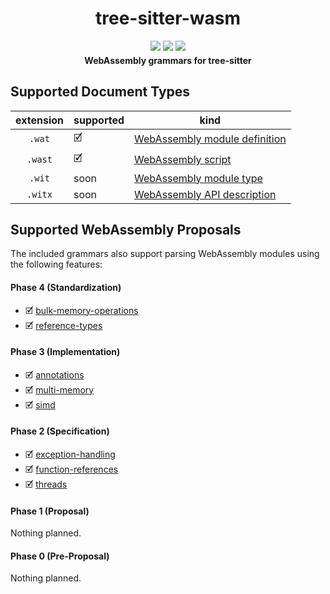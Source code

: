 <div align="center">
  <h1>tree-sitter-wasm</h1>
  <p style="margin-bottom: 0.5ex;">
    <a href="https://github.com/wasm-lsp/tree-sitter-wasm/actions"><img
        src="https://github.com/wasm-lsp/tree-sitter-wasm/workflows/main/badge.svg" /></a>
    <img src="https://img.shields.io/badge/eslint-checked-informational?logo=eslint" />
    <img src="https://img.shields.io/badge/prettier-formatted-informational?logo=prettier" />
  </p>
  <strong>WebAssembly grammars for tree-sitter</strong>
</div>

## Supported Document Types

| extension | supported | kind                                                                                                                                                       |
| :-------: | --------- | ---------------------------------------------------------------------------------------------------------------------------------------------------------- |
|  `.wat`   | 🗹         | [WebAssembly module definition](https://github.com/WebAssembly/spec/tree/master/interpreter#s-expression-syntax)                                           |
|  `.wast`  | 🗹         | [WebAssembly script](https://github.com/WebAssembly/spec/tree/master/interpreter#scripts)                                                                  |
|  `.wit`   | soon      | [WebAssembly module type](https://github.com/WebAssembly/module-types/blob/master/proposals/module-types/Overview.md)                                      |
|  `.witx`  | soon      | [WebAssembly API description](https://github.com/WebAssembly/WASI/blob/57744f48ec7d4e211d1542d1f56746b5cc1cf6a9/meetings/2019/WASI-09-12.md#meeting-notes) |

## Supported WebAssembly Proposals

The included grammars also support parsing WebAssembly modules using the following features:

#### Phase 4 (Standardization)

- 🗹 [bulk-memory-operations](https://github.com/WebAssembly/bulk-memory-operations)
- 🗹 [reference-types](https://github.com/WebAssembly/reference-types)

#### Phase 3 (Implementation)

- 🗹 [annotations](https://github.com/WebAssembly/annotations)
- 🗹 [multi-memory](https://github.com/WebAssembly/multi-memory)
- 🗹 [simd](https://github.com/WebAssembly/simd)

#### Phase 2 (Specification)

- 🗹 [exception-handling](https://github.com/WebAssembly/exception-handling)
- 🗹 [function-references](https://github.com/WebAssembly/function-references)
- 🗹 [threads](https://github.com/WebAssembly/threads)

#### Phase 1 (Proposal)

Nothing planned.

#### Phase 0 (Pre-Proposal)

Nothing planned.
